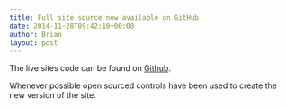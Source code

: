 ```yaml
---
title: Full site source now available on GitHub
date: 2014-11-28T09:42:10+00:00
author: Brian
layout: post
---
```

The live sites code can be found on [Github](https://github.com/hydrantwiki "HydrantWiki Source").
  
Whenever possible open sourced controls have been used to create the new version of the site.